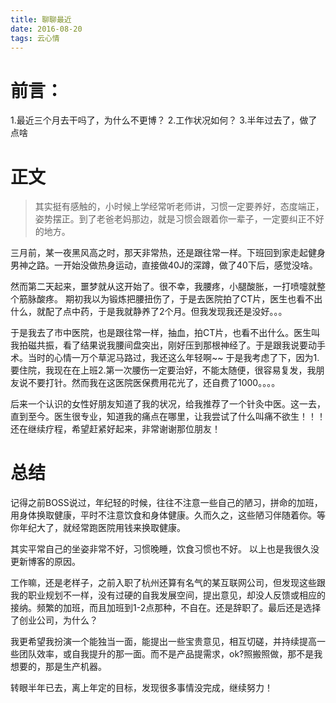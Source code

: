```yaml
---
title: 聊聊最近
date: 2016-08-20
tags: 云心情
---
```


# 前言：
1.最近三个月去干吗了，为什么不更博？
2.工作状况如何？
3.半年过去了，做了点啥

# 正文

> 其实挺有感触的，小时候上学经常听老师讲，习惯一定要养好，态度端正，姿势摆正。到了老爸老妈那边，就是习惯会跟着你一辈子，一定要纠正不好的地方。

<!-- more -->

三月前，某一夜黑风高之时，那天非常热，还是跟往常一样。下班回到家走起健身男神之路。一开始没做热身运动，直接做40J的深蹲，做了40下后，感觉没啥。

然而第二天起来，噩梦就从这开始了。很不幸，我腰疼，小腿酸胀，一打喷嚏就整个筋脉酸疼。
期初我以为锻炼把腰扭伤了，于是去医院拍了CT片，医生也看不出什么，就配了点中药，于是我就静养了2个月。但我发现我还是没好。。。

于是我去了市中医院，也是跟往常一样，抽血，拍CT片，也看不出什么。医生叫我拍磁共振，看了结果说我腰间盘突出，刚好压到那根神经了。于是跟我说要动手术。当时的心情一万个草泥马路过，我还这么年轻啊~~ 于是我考虑了下，因为1.要住院，我现在在上班2.第一次腰伤一定要治好，不能太随便，很容易复发，我朋友说不要打针。然而我在这医院医保费用花光了，还自费了1000。。。。

后来一个认识的女性好朋友知道了我的状况，给我推荐了一个针灸中医。这一去，直到至今。医生很专业，知道我的痛点在哪里，让我尝试了什么叫痛不欲生！！！还在继续疗程，希望赶紧好起来，非常谢谢那位朋友！

# 总结
记得之前BOSS说过，年纪轻的时候，往往不注意一些自己的陋习，拼命的加班，用身体换取健康，平时不注意饮食和身体健康。久而久之，这些陋习伴随着你。等你年纪大了，就经常跑医院用钱来换取健康。

其实平常自己的坐姿非常不好，习惯晚睡，饮食习惯也不好。
以上也是我很久没更新博客的原因。

工作嘛，还是老样子，之前入职了杭州还算有名气的某互联网公司，但发现这些跟我的职业规划不一样，没有过硬的自我发展空间，提出意见，却没人反馈或相应的接纳。频繁的加班，而且加班到1-2点那种，不自在。还是辞职了。最后还是选择了创业公司，为什么？

我更希望我扮演一个能独当一面，能提出一些宝贵意见，相互切磋，并持续提高一些团队效率，或自我提升的那一面。而不是产品提需求，ok?照搬照做，那不是我想要的，那是生产机器。

转眼半年已去，离上年定的目标，发现很多事情没完成，继续努力！





